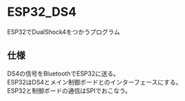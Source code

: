 # ESP32_DS4
ESP32でDualShock4をつかうプログラム
## 仕様
DS4の信号をBluetoothでESP32に送る。<br>
ESP32はDS4とメイン制御ボードとのインターフェースにする。<br>
ESP32と制御ボードの通信はSPIでおこなう。

